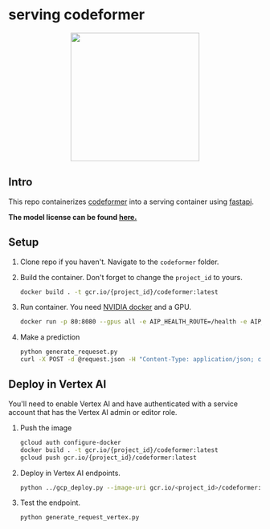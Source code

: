 # serving codeformer

<center>
    <image src="../images/cf.jpeg" width="256px">
</center>

## Intro

This repo containerizes [codeformer](https://github.com/sczhou/CodeFormer) into a serving container using [fastapi](https://fastapi.tiangolo.com/). 

**The model license can be found [here.](https://github.com/sczhou/CodeFormer/blob/master/LICENSE)**

## Setup

1. Clone repo if you haven't. Navigate to the `codeformer` folder.
1. Build the container. Don't forget to change the `project_id` to yours.

    ```bash
    docker build . -t gcr.io/{project_id}/codeformer:latest
    ```

1. Run container. You need [NVIDIA docker](https://github.com/NVIDIA/nvidia-docker) and a GPU.

    ```bash
    docker run -p 80:8080 --gpus all -e AIP_HEALTH_ROUTE=/health -e AIP_HTTP_PORT=8080 -e AIP_PREDICT_ROUTE=/predict gcr.io/{project_id}/codeformer:latest -d
    ```

1. Make a prediction

    ```bash
    python generate_requeset.py
    curl -X POST -d @request.json -H "Content-Type: application/json; charset=utf-8" localhost/predict > response.json
    ```

## Deploy in Vertex AI

You'll need to enable Vertex AI and have authenticated with a service account that has the Vertex AI admin or editor role.

1. Push the image

    ```bash
    gcloud auth configure-docker
    docker build . -t gcr.io/{project_id}/codeformer:latest
    gcloud push gcr.io/{project_id}/codeformer:latest
    ```

1. Deploy in Vertex AI endpoints.

    ```bash
    python ../gcp_deploy.py --image-uri gcr.io/<project_id>/codeformer:latest
    ```

1. Test the endpoint.

    ```bash
    python generate_request_vertex.py
    ```